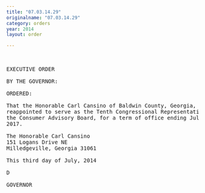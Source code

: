 ```yaml
---
title: "07.03.14.29"
originalname: "07.03.14.29"
category: orders
year: 2014
layout: order

---
```

<pre>
 

EXECUTIVE ORDER

BY THE GOVERNOR:

ORDERED:

That the Honorable Carl Cansino of Baldwin County, Georgia, is
reappointed to serve as the Tenth Congressional Representative on
the Consumer Advisory Board, for a term of office ending July 1,
2017.

The Honorable Carl Cansino
151 Logans Drive NE
Milledgeville, Georgia 31061

This third day of July, 2014

D

GOVERNOR

</pre>
